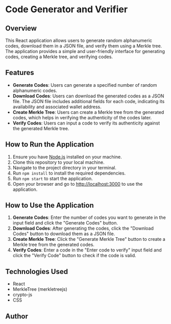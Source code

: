 # Code Generator and Verifier

## Overview
This React application allows users to generate random alphanumeric codes, download them in a JSON file, and verify them using a Merkle tree. The application provides a simple and user-friendly interface for generating codes, creating a Merkle tree, and verifying codes.

## Features
- **Generate Codes**: Users can generate a specified number of random alphanumeric codes.
- **Download Codes**: Users can download the generated codes as a JSON file. The JSON file includes additional fields for each code, indicating its availability and associated wallet address.
- **Create Merkle Tree**: Users can create a Merkle tree from the generated codes, which helps in verifying the authenticity of the codes later.
- **Verify Codes**: Users can input a code to verify its authenticity against the generated Merkle tree.

## How to Run the Application
1. Ensure you have [Node.js](https://nodejs.org/) installed on your machine.
2. Clone this repository to your local machine.
3. Navigate to the project directory in your terminal.
4. Run `npm install` to install the required dependencies.
5. Run `npm start` to start the application.
6. Open your browser and go to [http://localhost:3000](http://localhost:3000) to use the application.

## How to Use the Application
1. **Generate Codes**: Enter the number of codes you want to generate in the input field and click the "Generate Codes" button.
2. **Download Codes**: After generating the codes, click the "Download Codes" button to download them as a JSON file.
3. **Create Merkle Tree**: Click the "Generate Merkle Tree" button to create a Merkle tree from the generated codes.
4. **Verify Codes**: Enter a code in the "Enter code to verify" input field and click the "Verify Code" button to check if the code is valid.

## Technologies Used
- React
- MerkleTree (merkletreejs)
- crypto-js
- CSS

## Author